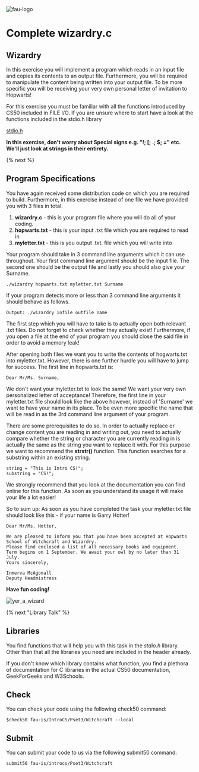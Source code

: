 ![fau-logo](https://www.fau.de/files/2016/02/fb-ww-logo-preview.jpg)
# Complete wizardry.c

## Wizardry
In this exercise you will implement a program which reads in an input file and copies its
contents to an output file. Furthermore, you will be required to manipulate the content
being written into your output file. To be more specific you will be receiving your very
own personal letter of invitation to Hopwarts!

For this exercise you must be familiar with all the functions introduced by CS50 included
in FILE I/O. If you are unsure where to start have a look at the functions included in the
stdio.h library 

[stdio.h](https://www.tutorialspoint.com/c_standard_library/stdio_h.htm)

**In this exercise, don't worry about Special signs e.g. "!;  [;  .;  $;  =" etc. We'll just look at
strings in their entirety.**

{% next %}
## Program Specifications
You have again received some distribution code on which you are required to build. Furthermore,
in this exercise instead of one file we have provided you with 3 files in total. 

1. **wizardry.c** - this is your program file where you will do all of your coding.
2. **hopwarts.txt** - this is your input .txt file which you are required to read in
3. **myletter.txt** - this is you output .txt. file which you will write into


Your program should take in 3 command line arguments which it can use throughout. Your
first command line argument should be the input file. The second one should be the output file
and lastly you should also give your Surname.
~~~
./wizardry hopwarts.txt myletter.txt Surname
~~~
If your program detects more or less than 3 command line arguments it should behave
as follows.
~~~
Output: ./wizardry infile outfile name
~~~

The first step which you will have to take is to actually open both relevant .txt files.
Do not forget to check whether they actually exist! Furthermore, if you open a file at the
end of your program you should close the said file in order to avoid a memory leak!

After opening both files we want you to write the contents of hogwarts.txt into myletter.txt.
However, there is one further hurdle you will have to jump for success.
The first line in hopwarts.txt is:
~~~
Dear Mr/Ms. Surname,
~~~
We don't want your myletter.txt to look the same! We want your very own personalized
letter of acceptance! Therefore, the first line in your myletter.txt file should look like
the above however, instead of 'Surname' we want to have your name in its place. To be even 
more specific the name that will be read in as the 3rd command line argument of your program.

There are some prerequisites to do so. In order to actually replace or change content you are 
reading in and writing out, you need to actually compare whether the string or character you are
currently reading in is actually the same as the string you want to replace it with. 
For this purpose we want to recommend the **strstr()** function. This function searches for 
a substring within an existing string.
~~~
string = "This is Intro CS!";
substring = "CS!";
~~~
We strongly recommend that you look at the documentation you can find online for this
function. As soon as you understand its usage it will make your life a lot easier!

So to sum up: As soon as you have completed the task your myletter.txt file should look
like this - if your name is Garry Hotter!

~~~
Dear Mr/Ms. Hotter,

We are pleased to inform you that you have been accepted at Hopwarts School of Witchcraft and Wizardry.
Please find enclosed a list of all necessary books and equipment.
Term begins on 1 September. We await your owl by no later than 31 July.
Yours sincerely,

Inmerva McAgonall
Deputy Headmistress
~~~

**Have fun coding!**

![yer_a_wizard](http://27.media.tumblr.com/tumblr_lpjqjvBJ8y1qk68p2o1_500.gif)


{% next "Library Talk" %}

## Libraries

  
You find functions that will help you with this task in the *stdio.h* library.
Other than that all the libraries you need are included in the header already.

If you don't know which library contains what function, you find a plethora of documentation for C 
libraries in the actual CS50 documentation, GeekForGeeks and W3Schools.

## Check 

You can check your code using the following check50 command:

~~~
$check50 fau-is/IntroCS/Pset3/Witchcraft --local
~~~

## Submit

You can submit your code to us via the following submit50 command:

~~~
submit50 fau-is/introcs/Pset3/Witchcraft
~~~